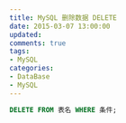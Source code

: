 ```yaml
---
title: MySQL 删除数据 DELETE
date: 2015-03-07 13:00:00
updated:
comments: true
tags:
- MySQL
categories:
- DataBase
- MySQL
---
```


```sql
DELETE FROM 表名 WHERE 条件;
```
<!--more-->
